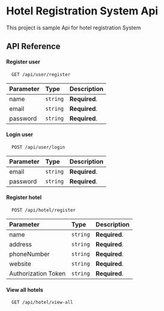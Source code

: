 
# Hotel Registration System Api

This project is sample Api for hotel registration System










## API Reference


#### Register user

```http
  GET /api/user/register
```

| Parameter | Type     | Description                       |
| :-------- | :------- | :-------------------------------- |
|  name| `string` | **Required**.  |
|  email| `string` | **Required**.  |
|  password| `string` | **Required**.|

#### Login user

```http
  POST /api/user/login
```

| Parameter | Type     | Description                |
| :-------- | :------- | :------------------------- |
|  email| `string` | **Required**.  |
|  password| `string` | **Required**.|

#### Register hotel

```http
  POST /api/hotel/register
```

| Parameter | Type     | Description                       |
| :-------- | :------- | :-------------------------------- |
|  name| `string` | **Required**.  |
|  address| `string` | **Required**.  |
|  phoneNumber| `string` | **Required**.|
|  website| `string` | **Required**.|
|  Authorization Token| `string` | **Required**.|
   

#### View all hotels

```http
  GET /api/hotel/view-all
```







